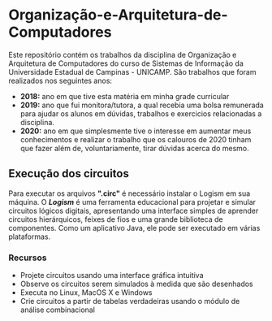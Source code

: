 # Organização-e-Arquitetura-de-Computadores
Este repositório contém os trabalhos da disciplina de Organização e Arquitetura de Computadores do curso de Sistemas de Informação da Universidade Estadual de Campinas - UNICAMP.
São trabalhos que foram realizados nos seguintes anos:
- **2018:** ano em que tive esta matéria em minha grade curricular
- **2019:** ano que fui monitora/tutora, a qual recebia uma bolsa remunerada para ajudar os alunos em dúvidas, trabalhos e exercicios relacionadas a disciplina.
- **2020:** ano em que simplesmente tive o interesse em aumentar meus conhecimentos e realizar o trabalho que os calouros de 2020 tinham que fazer além de, voluntariamente, tirar dúvidas acerca do mesmo.

## Execução dos circuitos

Para executar os arquivos **".circ"** é necessário instalar o Logism em sua máquina.
O **_Logism_** é uma ferramenta educacional para projetar e simular circuitos lógicos digitais, apresentando uma interface simples de aprender circuitos hierárquicos, feixes de fios e uma grande biblioteca de componentes. Como um aplicativo Java, ele pode ser executado em várias plataformas.

### Recursos
- Projete circuitos usando uma interface gráfica intuitiva
- Observe os circuitos serem simulados à medida que são desenhados
- Executa no Linux, MacOS X e Windows
- Crie circuitos a partir de tabelas verdadeiras usando o módulo de análise combinacional





